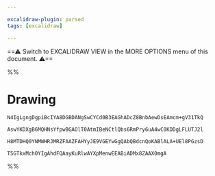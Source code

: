 ```yaml
---

excalidraw-plugin: parsed
tags: [excalidraw]

---
```

==⚠  Switch to EXCALIDRAW VIEW in the MORE OPTIONS menu of this document. ⚠==


%%
# Drawing
```compressed-json
N4IgLgngDgpiBcIYA8DGBDANgSwCYCd0B3EAGhADcZ8BnbAewDsEAmcm+gV31TkQ

AswYKDXgB6MQHNsYfpwBGAOlT0AtmIBeNCtlQbs6RmPry6uA4wC0KDDgLFLUTJ2l

H8MTDHQ0YNMWHRJMRZFAAZFAHYyJE9VGEYwGgQAbQBdcnQoKABlALA+UEl8PGzsD

T5GTkxMch0YIgAhdFQAayKuRlwAYXpMenwEEABiADMx8ZAAX0mgA
```
%%